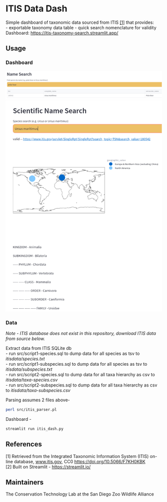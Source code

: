 # ITIS Data Dash

Simple dashboard of taxonomic data sourced from ITIS [[1]](#1) that provides:  
    - exportable taxonomy data table
    - quick search nomenclature for validity
Dashboard: https://itis-taxonomy-search.streamlit.app/

## Usage

### Dashboard
![Name Search](data/name_search.png)
![Scientific Name Search](data/sci_name_search.png)

### Data
*Note - ITIS database does not exist in this repository, download ITIS data from source below.* 

Extract data from ITIS SQLite db  
    - run src/script1-species.sql to dump data for all species as tsv to *itisdata/species.txt*  
    - run src/script1-subspecies.sql to dump data for all species as tsv to *itisdata/subspecies.txt*  
    - run src/script2-species.sql to dump data for all taxa hierarchy as csv to *itisdata/taxa-species.csv*  
    - run src/script2-subspecies.sql to dump data for all taxa hierarchy as csv to *itisdata/taxa-subspecies.csv*  

Parsing assumes 2 files above- 
```bash
perl src/itis_parser.pl 
```

Dashboard -
```bash
streamlit run itis_dash.py
```
## References
<a id="1">[1]</a> 
Retrieved from the Integrated Taxonomic Information System (ITIS) on-line database, www.itis.gov, CC0
https://doi.org/10.5066/F7KH0KBK  
<a id="2">[2]</a> Built on Streamlit - https://streamlit.io/

## Maintainers
The Conservation Technology Lab at the San Diego Zoo Wildlife Alliance
